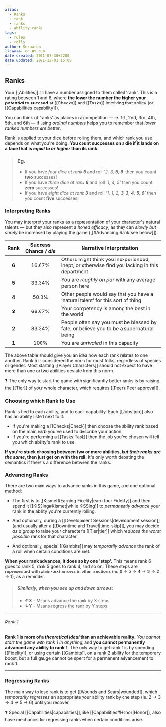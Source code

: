 ```yaml
---
alias:
  - Ranks
  - rank
  - ranks
  - ability ranks
tags:
  - rules
  - rolls
author: Seraaron
license: CC BY 4.0
date created: 2021-07-30+2200
date updated: 2021-12-01 15:08
---
```


## Ranks

Your [[Abilities]] all have a number assigned to them called 'rank'. This is a rating between 1 and 6, where **the lower the number the higher your _potential_ to succeed** at [[Checks]] and [[Tasks]] involving that ability (or  [[Capabilities|capability]]).

You can think of 'ranks' as places in a competition — ie. 1st, 2nd, 3rd, 4th, 5th, and 6th — if using _ordinal numbers_ helps you to remember that _lower ranked numbers are better_.

Rank is applied to your dice before rolling them, and which rank you use depends on what you're doing. **You count successes on a die if it lands on a face that is _equal to or higher_ than its rank**.

> ### Eg.
>
> - If you have _four dice at rank **5**_ and roll _‘2, 3, **5**, **6**’_ then you count **two** successes!
> - If you have _three dice at rank **6**_ and roll _‘1, 4, 5’_ then you count **zero** successes!
> - If you have _eight dice at rank **3**_ and roll _‘1, 1, 2, **3**, **3**, **4**, **5**, **6**’_ then you count **five** successes!

### Interpreting Ranks

You may interpret your ranks as a representation of your character's natural talents — but they also represent a _honed efficacy_, as they can _slowly but surely_ be increased by playing the game ([[#Advancing Rank|see below]]).

|  Rank | Success Chance _/ die_ | Narrative Interpretation                                                                      |
| :---: | :--------------------: | --------------------------------------------------------------------------------------------- |
| **6** |         16.67%         | Others might think you inexperienced, inept, or otherwise find you lacking in this department |
| **5** |         33.34%         | You are _roughly on par_ with any average person here                                         |
| **4** |          50.0%         | Other people would say that you have a ‘natural talent’ for this sort of thing                |
| **3** |         66.67%         | Your competency is among the best in the world                                                |
| **2** |         83.34%         | People often say you must be blessed by fate, or believe you to be a supernatural being       |
| **1** |          100%          | You are _unrivaled_ in this capacity                                                          |

The above table should give you an idea how each rank relates to one another. Rank 5 is considered the norm for most folks, regardless of species or gender. Most starting [[Player Characters]] should not expect to have more than one or two abilities deviate from this norm.

❓ The only way to start the game with significantly better ranks is by raising the [[Tier]] of your whole character, which requires [[Peers|Peer approval]].

### Choosing which Rank to Use

Rank is tied to each ability, and to each capability. Each [[Jobs|job]] also has an ability listed next to it:

- If you're making a [[Checks|Check]] then choose the ability rank based on the main _verb_ you've used to describe your action.
- If you're performing a [[Tasks|Task]] then the job you've chosen will tell you which ability's rank to use.

**If you're stuck choosing between two or more abilities, _but their ranks are the same_, then just get on with the roll.** It's only worth debating the semantics if there's a difference between the ranks.

### Advancing Ranks

There are two main ways to advance ranks in this game, and one optional method:

- The first is to [[Kismet#Earning Fidelity|earn four Fidelity]] and then spend it [[KISSing#Kismet|while KISSing]] to _permanently advance_ your rank in the ability you're currently rolling.

- And optionally, during a [[Development Sessions|development session]] (and usually after a [[Downtime and Travel|time-skip]]), you may decide _as a group_ to raise your character's [[Tier|tier]] which _reduces the worst possible_ rank for that character.

- And optionally, special [[Gambits]] may _temporarily advance_ the rank of a roll when certain conditions are met.

**When your rank advances, it does so by one 'step'.** This means rank 6 goes to rank 5, rank 5 goes to rank 4, and so on. These steps are represented with plain-text arrows in other sections (ie. 6 → 5 → 4 → 3 → 2 → 1), as a reminder.

> ##### Similarly, when you see up and down arrows:
>
> - **↑X** - Means advance the rank by X steps.
> - **↓Y** - Means regress the rank by Y steps.

---

###### Rank 1

**Rank 1 is more of a _theoretical ideal_ than an achievable reality**. _You cannot start the game with rank 1 in anything_, and **you cannot permanently advanced any ability to rank 1**. The only way to get rank 1 is by spending [[Fidelity]], or using certain [[Gambits]], on a rank 2 ability for the temporary boost, but a full gauge cannot be spent for a permanent advancement to rank 1.

---

### Regressing Ranks

The main way to lose rank is to get [[Wounds and Scars|wounded]], which _temporarily regresses_ an appropriate your ability rank by one step (ie. 2 → 3 → 4 → 5 → 6) until you recover.

❓ Special [[Capabilities|capabilities]], like [[Capabilities#Honor|Honor]], also have mechanics for regressing ranks when certain conditions arise.
